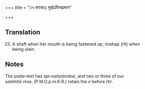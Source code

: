 +++
title = "२५ शरव्या३ मुखेऽपिनह्यमान"

+++
## Translation
25. A shaft when her mouth is being fastened up; mishap (*ṛ́ti*) when  
being slain.

## Notes
  
  
  
  
  
The *pada*-text has *api॰nahyámāne*, and two or three of our  
*saṁhitā*-mss. (P.M.O.p.m.K.R.) retain the *e* before *ṛ́tir*.
